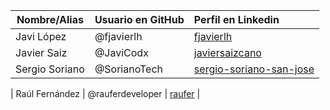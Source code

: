 
| Nombre/Alias    | Usuario en GitHub   |  Perfil en Linkedin                                                                        
| ----------------|:-------------------| :----------------------------------------------------------------------------------------|
| Javi López      | @fjavierlh          |    [fjavierlh](https://www.linkedin.com/in/fjavierlh/)                                    |
| Javier Saiz     | @JaviCodx           |    [javiersaizcano](https://www.linkedin.com/in/javiersaizcano/)                          |
| Sergio Soriano  | @SorianoTech        |    [sergio-soriano-san-jose](https://www.linkedin.com/in/sergio-soriano-san-jose/)        |

| Raúl Fernández  | @rauferdeveloper    |    [raufer](https://www.linkedin.com/in/raúl-fernández-ramos-260870152)                   |
